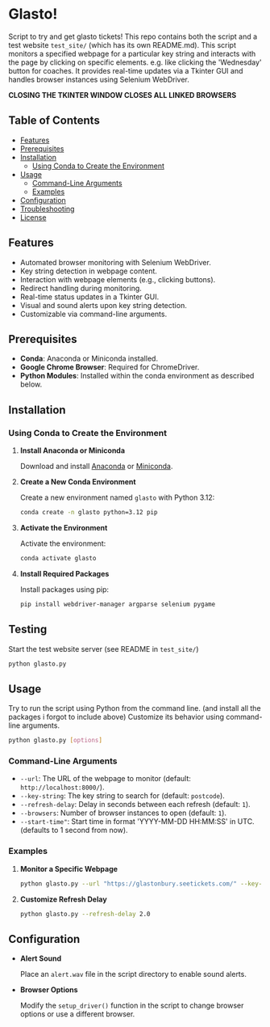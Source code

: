 # Glasto!

Script to try and get glasto tickets!
This repo contains both the script and a test website `test_site/` (which has its own README.md).
This script monitors a specified webpage for a particular key string and interacts with the page by clicking on specific elements.
e.g. like clicking the 'Wednesday' button for coaches.
It provides real-time updates via a Tkinter GUI and handles browser instances using Selenium WebDriver.

**CLOSING THE TKINTER WINDOW CLOSES ALL LINKED BROWSERS**


## Table of Contents

- [Features](#features)
- [Prerequisites](#prerequisites)
- [Installation](#installation)
  - [Using Conda to Create the Environment](#using-conda-to-create-the-environment)
- [Usage](#usage)
  - [Command-Line Arguments](#command-line-arguments)
  - [Examples](#examples)
- [Configuration](#configuration)
- [Troubleshooting](#troubleshooting)
- [License](#license)

## Features

- Automated browser monitoring with Selenium WebDriver.
- Key string detection in webpage content.
- Interaction with webpage elements (e.g., clicking buttons).
- Redirect handling during monitoring.
- Real-time status updates in a Tkinter GUI.
- Visual and sound alerts upon key string detection.
- Customizable via command-line arguments.

## Prerequisites

- **Conda**: Anaconda or Miniconda installed.
- **Google Chrome Browser**: Required for ChromeDriver.
- **Python Modules**: Installed within the conda environment as described below.

## Installation

### Using Conda to Create the Environment

1. **Install Anaconda or Miniconda**

   Download and install [Anaconda](https://www.anaconda.com/products/individual) or [Miniconda](https://docs.conda.io/en/latest/miniconda.html).

2. **Create a New Conda Environment**

   Create a new environment named `glasto` with Python 3.12:

   ```bash
   conda create -n glasto python=3.12 pip
   ```

3. **Activate the Environment**

   Activate the environment:

   ```bash
   conda activate glasto
   ```

4. **Install Required Packages**

   Install packages using pip:

   ```bash
   pip install webdriver-manager argparse selenium pygame
   ```

## Testing
Start the test website server (see README in `test_site/`)

```bash
python glasto.py
```

## Usage

Try to run the script using Python from the command line. (and install all the packages i forgot to include above)
Customize its behavior using command-line arguments.

```bash
python glasto.py [options]
```

### Command-Line Arguments

- `--url`: The URL of the webpage to monitor (default: `http://localhost:8000/`).
- `--key-string`: The key string to search for (default: `postcode`).
- `--refresh-delay`: Delay in seconds between each refresh (default: `1`).
- `--browsers`: Number of browser instances to open (default: `1`).
- `--start-time"`: Start time in format 'YYYY-MM-DD HH:MM:SS' in UTC. (defaults to 1 second from now).

### Examples

1. **Monitor a Specific Webpage**

   ```bash
   python glasto.py --url "https://glastonbury.seetickets.com/" --key-string "postcode" --iterations 5
   ```

2. **Customize Refresh Delay**

   ```bash
   python glasto.py --refresh-delay 2.0
   ```


## Configuration

- **Alert Sound**

  Place an `alert.wav` file in the script directory to enable sound alerts.

- **Browser Options**

  Modify the `setup_driver()` function in the script to change browser options or use a different browser.